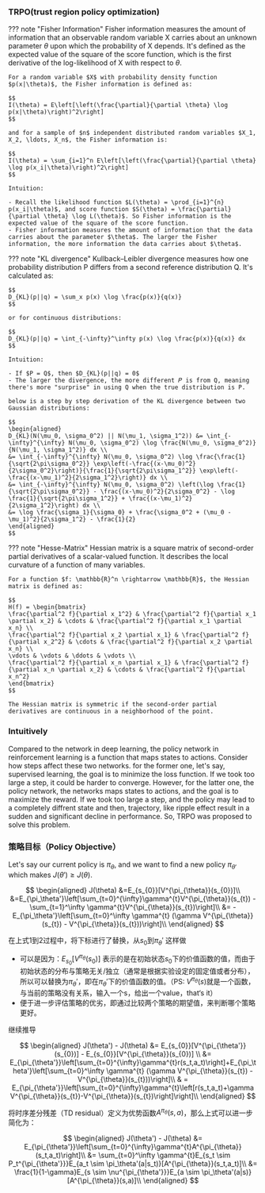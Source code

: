﻿### TRPO(trust region policy optimization)
??? note "Fisher Information"
    Fisher information measures the amount of information that an observable random variable X carries about an unknown parameter $\theta$ upon which the probability of X depends. It's defined as the expected value of the square of the score function, which is the first derivative of the log-likelihood of X with respect to $\theta$.

    For a random variable $X$ with probability density function $p(x|\theta)$, the Fisher information is defined as:

    $$
    I(\theta) = E\left[\left(\frac{\partial}{\partial \theta} \log p(x|\theta)\right)^2\right]
    $$

    and for a sample of $n$ independent distributed random variables $X_1, X_2, \ldots, X_n$, the Fisher information is:

    $$
    I(\theta) = \sum_{i=1}^n E\left[\left(\frac{\partial}{\partial \theta} \log p(x_i|\theta)\right)^2\right]
    $$

    Intuition:

    - Recall the likelihood function $L(\theta) = \prod_{i=1}^{n} p(x_i|\theta)$, and score function $S(\theta) = \frac{\partial}{\partial \theta} \log L(\theta)$. So Fisher information is the expected value of the square of the score function. 
    - Fisher information measures the amount of information that the data carries about the parameter $\theta$. The larger the Fisher information, the more information the data carries about $\theta$.


??? note "KL divergence"
    Kullback–Leibler divergence measures how one probability distribution 
    P differs from a second reference distribution 
    Q. It's calculated as:

    $$
    D_{KL}(p||q) = \sum_x p(x) \log \frac{p(x)}{q(x)}
    $$

    or for continuous distributions:

    $$
    D_{KL}(p||q) = \int_{-\infty}^\infty p(x) \log \frac{p(x)}{q(x)} dx
    $$

    Intuition:

    - If $P = Q$, then $D_{KL}(p||q) = 0$ 
    - The larger the divergence, the more different 𝑃 is from Q, meaning there's more "surprise" in using Q when the true distribution is P.

    below is a step by step derivation of the KL divergence between two Gaussian distributions:

    $$
    \begin{aligned}
    D_{KL}(N(\mu_0, \sigma_0^2) || N(\mu_1, \sigma_1^2)) &= \int_{-\infty}^{\infty} N(\mu_0, \sigma_0^2) \log \frac{N(\mu_0, \sigma_0^2)}{N(\mu_1, \sigma_1^2)} dx \\
    &= \int_{-\infty}^{\infty} N(\mu_0, \sigma_0^2) \log \frac{\frac{1}{\sqrt{2\pi\sigma_0^2}} \exp\left(-\frac{(x-\mu_0)^2}{2\sigma_0^2}\right)}{\frac{1}{\sqrt{2\pi\sigma_1^2}} \exp\left(-\frac{(x-\mu_1)^2}{2\sigma_1^2}\right)} dx \\
    &= \int_{-\infty}^{\infty} N(\mu_0, \sigma_0^2) \left(\log \frac{1}{\sqrt{2\pi\sigma_0^2}} - \frac{(x-\mu_0)^2}{2\sigma_0^2} - \log \frac{1}{\sqrt{2\pi\sigma_1^2}} + \frac{(x-\mu_1)^2}{2\sigma_1^2}\right) dx \\
    &= \log \frac{\sigma_1}{\sigma_0} + \frac{\sigma_0^2 + (\mu_0 - \mu_1)^2}{2\sigma_1^2} - \frac{1}{2}
    \end{aligned}
    $$


??? note "Hesse-Matrix"
    Hessian matrix is a square matrix of second-order partial derivatives of a scalar-valued function. It describes the local curvature of a function of many variables. 

    For a function $f: \mathbb{R}^n \rightarrow \mathbb{R}$, the Hessian matrix is defined as:

    $$
    H(f) = \begin{bmatrix}
    \frac{\partial^2 f}{\partial x_1^2} & \frac{\partial^2 f}{\partial x_1 \partial x_2} & \cdots & \frac{\partial^2 f}{\partial x_1 \partial x_n} \\
    \frac{\partial^2 f}{\partial x_2 \partial x_1} & \frac{\partial^2 f}{\partial x_2^2} & \cdots & \frac{\partial^2 f}{\partial x_2 \partial x_n} \\
    \vdots & \vdots & \ddots & \vdots \\
    \frac{\partial^2 f}{\partial x_n \partial x_1} & \frac{\partial^2 f}{\partial x_n \partial x_2} & \cdots & \frac{\partial^2 f}{\partial x_n^2}
    \end{bmatrix}
    $$

    The Hessian matrix is symmetric if the second-order partial derivatives are continuous in a neighborhood of the point.

### Intuitively 
Compared to the network in deep learning, the policy network in reinforcement learning is a function that maps states to actions. Consider how steps affect these two networks.
for the former one, let's say, supervised learning, the goal is to minimize the loss function. If we took too large a step, it could be harder to converge.
However, for the latter one, the policy network, the networks maps states to actions, and the goal is to maximize the reward. If we took too large a step, and the policy may lead to a completely diffrent state and then, trajectory, like ripple effect result in a sudden and significant decline in performance. So, TRPO was proposed to solve this problem.

### 策略目标（Policy Objective）
Let's say our current policy is $\pi_{\theta}$, and we want to find a new policy $\pi_{\theta'}$ which makes $J(\theta') \geq J(\theta)$. 

$$
\begin{aligned}
J(\theta) &=E_{s_{0}}[V^{\pi_{\theta}}(s_{0})]\\
          &=E_{\pi_\theta'}\left[\sum_{t=0}^{\infty}\gamma^{t}V^{\pi_{\theta}}(s_{t}) - \sum_{t=1}^\infty \gamma^{t}V^{\pi_{\theta}}(s_{t})\right]\\
          &= -E_{\pi_\theta'}\left[\sum_{t=0}^\infty \gamma^{t} (\gamma V^{\pi_{\theta}}(s_{t}) - V^{\pi_{\theta}}(s_{t}))\right]\\
\end{aligned}
$$

在上式1到2过程中，将下标进行了替换，从$s_{0}$到$\pi_\theta'$ 这样做

- 可以是因为：$E_{s_{0}}[V^{\pi_\theta}(s_0)]$ 表示的是在初始状态$s_{0}$下的价值函数的值，而由于初始状态的分布与策略无关/独立（通常是根据实验设定的固定值或者分布），所以可以替换为$\pi_\theta'$，即在$\pi_\theta'$下的价值函数的值。（PS: $V^{\pi_\theta}(s)$就是一个函数，与当前的策略没有关系，输入一个s，给出一个value，that‘s it）
- 便于进一步评估策略的优劣，即通过比较两个策略的期望值，来判断哪个策略更好。

继续推导

$$
\begin{aligned}
J(\theta') - J(\theta) &= E_{s_{0}}[V^{\pi_{\theta'}}(s_{0})] - E_{s_{0}}[V^{\pi_{\theta}}(s_{0})]  \\
&= E_{\pi_{\theta'}}\left[\sum_{t=0}^{\infty}\gamma^{t}r(s_t,a_t)\right]+E_{\pi_\theta'}\left[\sum_{t=0}^\infty \gamma^{t} (\gamma V^{\pi_{\theta}}(s_{t}) - V^{\pi_{\theta}}(s_{t}))\right]\\
& = E_{\pi_{\theta'}}\left[\sum_{t=0}^{\infty}\gamma^{t}\left[r(s_t,a_t)+\gamma V^{\pi_{\theta}}(s_{t})-V^{\pi_{\theta}}(s_{t})\right]\right]\\
\end{aligned}
$$

将时序差分残差（TD residual）定义为优势函数$A^{\pi_{\theta}}(s,a)$，那么上式可以进一步简化为：

$$
\begin{aligned}
J(\theta') - J(\theta) &= E_{\pi_{\theta'}}\left[\sum_{t=0}^{\infty}\gamma^{t}A^{\pi_{\theta}}(s_t,a_t)\right]\\
&= \sum_{t=0}^\infty \gamma^{t}E_{s_t \sim P_t^{\pi_{\theta'}}}E_{a_t \sim \pi_\theta'(a|s_t)}[A^{\pi_{\theta}}(s_t,a_t)]\\
&= \frac{1}{1-\gamma}E_{s \sim \nu^{\pi_{\theta'}}}E_{a \sim \pi_\theta'(a|s)}[A^{\pi_{\theta}}(s,a)]\\
\end{aligned}
$$


